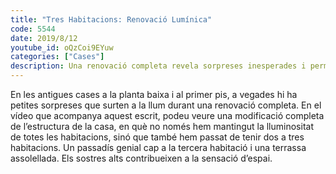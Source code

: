 ```yaml
---
title: "Tres Habitacions: Renovació Lumínica"
code: 5544
date: 2019/8/12
youtube_id: oQzCoi9EYuw
categories: ["Cases"]
description: Una renovació completa revela sorpreses inesperades i permet transformar una casa antiga en un habitatge modern amb més llum i espai, incloent una terrassa assolellada i una nova distribució de tres habitacions
---
```


En les antigues cases a la planta baixa i al primer pis, a vegades hi ha petites sorpreses que surten a la llum durant una renovació completa. En el vídeo que acompanya aquest escrit, podeu veure una modificació completa de l’estructura de la casa, en què no només hem mantingut la lluminositat de totes les habitacions, sinó que també hem passat de tenir dos a tres habitacions. Un passadís genial cap a la tercera habitació i una terrassa assolellada. Els sostres alts contribueixen a la sensació d’espai.
